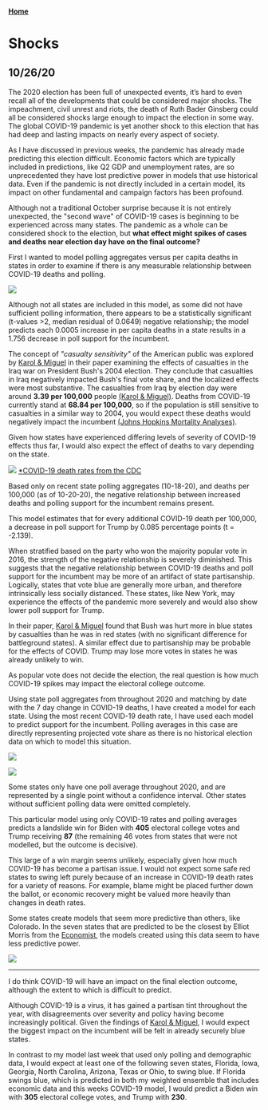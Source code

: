 #### [Home](https://cassidybargell.github.io/election_analytics/)

# Shocks
## 10/26/20

The 2020 election has been full of unexpected events, it’s hard to even recall all of the developments that could be considered major shocks. The impeachment, civil unrest and riots, the death of Ruth Bader Ginsberg could all be considered shocks large enough to impact the election in some way. The global COVID-19 pandemic is yet another shock to this election that has had deep and lasting impacts on nearly every aspect of society. 

As I have discussed in previous weeks, the pandemic has already made predicting this election difficult. Economic factors which are typically included in predictions, like Q2 GDP and unemployment rates, are so unprecedented they have lost predictive power in models that use historical data. Even if the pandemic is not directly included in a certain model, its impact on other fundamental and campaign factors has been profound. 

Although not a traditional October surprise because it is not entirely unexpected, the "second wave" of COVID-19 cases is beginning to be experienced across many states. The pandemic as a whole can be considered shock to the election, but **what effect might spikes of cases and deaths near election day have on the final outcome?**

First I wanted to model polling aggregates versus per capita deaths in states in order to examine if there is any measurable relationship between COVID-19 deaths and polling.

![](../figures/10-26-20_pollvpercap.png)

Although not all states are included in this model, as some did not have sufficient polling information, there appears to be a statistically significant (t-values >2, median residual of 0.0649) negative relationship; the model predicts each 0.0005 increase in per capita deaths in a state results in a 1.756 decrease in poll support for the incumbent. 

The concept of *"casualty sensitivity"* of the American public was explored by [Karol & Miguel](https://www-journals-uchicago-edu.ezp-prod1.hul.harvard.edu/doi/pdfplus/10.1111%2Fj.1468-2508.2007.00564.x) in their paper examining the effects of casualties in the Iraq war on President Bush's 2004 election. They conclude that casualties in Iraq negatively impacted Bush's final vote share, and the localized effects were most substantive. The casualties from Iraq by election day were around **3.39 per 100,000** people [(Karol & Miguel)](https://www-journals-uchicago-edu.ezp-prod1.hul.harvard.edu/doi/pdfplus/10.1111%2Fj.1468-2508.2007.00564.x). Deaths from COVID-19 currently stand at **68.84 per 100,000**, so if the population is still sensitive to casualties in a similar way to 2004, you would expect these deaths would negatively impact the incumbent [(Johns Hopkins Mortality Analyses)](https://coronavirus.jhu.edu/data/mortality). 

Given how states have experienced differing levels of severity of COVID-19 effects thus far, I would also expect the effect of deaths to vary depending on the state. 

![](../figures/10-26-2020_recent_regression.png)
[*COVID-19 death rates from the CDC](https://covid.cdc.gov/covid-data-tracker/#cases_deathsper100k)

Based only on recent state polling aggregates (10-18-20), and deaths per 100,000 (as of 10-20-20), the negative relationship between increased deaths and polling support for the incumbent remains present. 

This model estimates that for every additional COVID-19 death per 100,000, a decrease in poll support for Trump by 0.085 percentage points (t = -2.139). 

When stratified based on the party who won the majority popular vote in 2016, the strength of the negative relationship is severely diminished. This suggests that the negative relationship between COVID-19 deaths and poll support for the incumbent may be more of an artifact of state partisanship. Logically, states that vote blue are generally more urban, and therefore intrinsically less socially distanced. These states, like New York, may experience the effects of the pandemic more severely and would also show lower poll support for Trump. 

In their paper, [Karol & Miguel](https://www-journals-uchicago-edu.ezp-prod1.hul.harvard.edu/doi/pdfplus/10.1111%2Fj.1468-2508.2007.00564.x) found that Bush was hurt more in blue states by casualties than he was in red states (with no significant difference for battleground states). A similar effect due to partisanship may be probable for the effects of COVID. Trump may lose more votes in states he was already unlikely to win. 

As popular vote does not decide the election, the real question is how much COVID-19 spikes may impact the electoral college outcome. 

Using state poll aggregates from throughout 2020 and matching by date with the 7 day change in COVID-19 deaths, I have created a model for each state. Using the most recent COVID-19 death rate, I have used each model to predict support for the incumbent. Polling averages in this case are directly representing projected vote share as there is no historical election data on which to model this situation.  

![](../figures/10-26-20_prediction_map.png)

![](../figures/10-26-20_prediction_ranges.png)

Some states only have one poll average throughout 2020, and are represented by a single point without a confidence interval. Other states without sufficient polling data were omitted completely. 

This particular model using only COVID-19 rates and polling averages predicts a landslide win for Biden with **405** electoral college votes and Trump receiving **87** (the remaining 46 votes from states that were not modelled, but the outcome is decisive). 

This large of a win margin seems unlikely, especially given how much COVID-19 has become a partisan issue. I would not expect some safe red states to swing left purely because of an increase in COVID-19 death rates for a variety of reasons. For example, blame might be placed further down the ballot, or economic recovery might be valued more heavily than changes in death rates. 

Some states create models that seem more predictive than others, like Colorado. In the seven states that are predicted to be the closest by Elliot Morris from the [Economist](https://projects.economist.com/us-2020-forecast/president), the models created using this data seem to have less predictive power.

![](../figures/10-26-20_swing.png)

<hr>

I do think COVID-19 will have an impact on the final election outcome, although the extent to which is difficult to predict.

Although COVID-19 is a virus, it has gained a partisan tint throughout the year, with disagreements over severity and policy having become increasingly political. Given the findings of [Karol & Miguel](https://www-journals-uchicago-edu.ezp-prod1.hul.harvard.edu/doi/pdfplus/10.1111%2Fj.1468-2508.2007.00564.x), I would expect the biggest impact on the incumbent will be felt in already securely blue states. 

In contrast to my model last week that used only polling and demographic data, I would expect at least one of the following seven states, Florida, Iowa, Georgia, North Carolina, Arizona, Texas or Ohio, to swing blue. If Florida swings blue, which is predicted in both my weighted ensemble that includes economic data and this weeks COVID-19 model, I would predict a Biden win with **305** electoral college votes, and Trump with **230**. 
